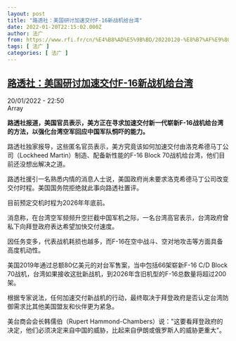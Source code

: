 ```yaml
---
layout: post
title: "路透社：美国研讨加速交付F-16新战机给台湾"
date: 2022-01-20T22:15:02.000Z
author: 法广
from: https://www.rfi.fr/cn/%E4%B8%AD%E5%9B%BD/20220120-%E8%B7%AF%E9%80%8F%E7%A4%BE-%E7%BE%8E%E5%9B%BD%E7%A0%94%E8%AE%A8%E5%8A%A0%E9%80%9F%E4%BA%A4%E4%BB%98f-16%E6%96%B0%E6%88%98%E6%9C%BA%E7%BB%99%E5%8F%B0%E6%B9%BE
tags: [ 法广 ]
categories: [ 法广 ]
---
```

<!--1642716902000-->
[路透社：美国研讨加速交付F-16新战机给台湾](https://www.rfi.fr/cn/%E4%B8%AD%E5%9B%BD/20220120-%E8%B7%AF%E9%80%8F%E7%A4%BE-%E7%BE%8E%E5%9B%BD%E7%A0%94%E8%AE%A8%E5%8A%A0%E9%80%9F%E4%BA%A4%E4%BB%98f-16%E6%96%B0%E6%88%98%E6%9C%BA%E7%BB%99%E5%8F%B0%E6%B9%BE)
------

<div>
<div>20/01/2022 - 22:50</div>Array<p><strong>                    路透社报道，美国官员表示，美方正在寻求加速交付新一代崭新F-16战机给台湾的方法，以强化台湾空军回应中国军队恫吓的能力。                </strong></p><div >                    <p>路透社独家报导，这些匿名官员表示，美方究竟该如何加速交付由洛克希德马丁公司（Lockheed Martin）制造、配备新性能的F-16 Block 70战机给台湾，他们目前还没想出解决之道。</p><p>路透社援引一名熟悉内情的消息人士说，美国政府尚未要求洛克希德马丁公司改变交付时程。美国国务院拒绝就此事向路透社置评。</p><p>目前预定交机时程为2026年年底前。</p><p>消息称，在台湾空军频频升空拦截中国军机之际，一名台湾高官表示，台湾政府曾私下向拜登政府表达希望加快交付速度。</p><p>因任务变多，代表战机耗损也越多，而F-16在空中战斗、空对地攻击等方面具备高度机动性。</p><p>美国2019年通过总额80亿美元的对台军售案，当中包括66架崭新F-16 C/D Block 70战机，台湾如果接收这批新战机，到2026年含旧机型的F-16总数量将超过200架。</p><p>根据专家说法，任何加速交付新战机的行动，最终取决于拜登政府是否认定台湾防御需求比其他美国盟友和伙伴更为紧急。</p><p>美台商会会长韩儒伯（Rupert Hammond-Chambers）说："这要看拜登政府的决定，他们必须决定来自中国的威胁，比起来自伊朗或俄罗斯人的威胁更重大"。</p>                                            <div data-selfpromo-newsletter>    </div>    <div data-selfpromo-app>    </div>                </div>
</div>
